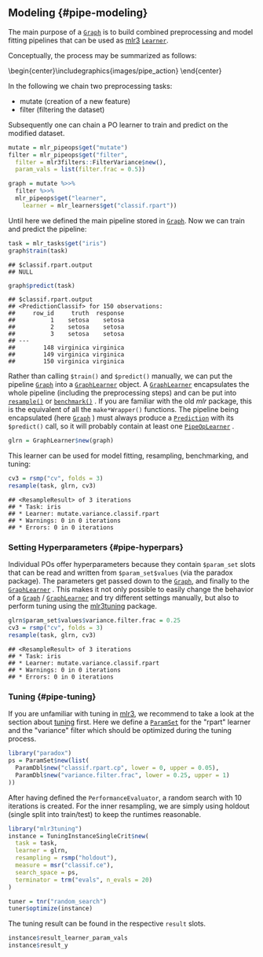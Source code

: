## Modeling {#pipe-modeling}



The main purpose of a [`Graph`](https://mlr3pipelines.mlr-org.com/reference/Graph.html) is to build combined preprocessing and model fitting pipelines that can be used as [mlr3](https://mlr3.mlr-org.com) [`Learner`](https://mlr3.mlr-org.com/reference/Learner.html).

Conceptually, the process may be summarized as follows:


\begin{center}\includegraphics{images/pipe_action} \end{center}

In the following we chain two preprocessing tasks:

* mutate (creation of a new feature)
* filter (filtering the dataset)

Subsequently one can chain a PO learner to train and predict on the modified dataset.


```r
mutate = mlr_pipeops$get("mutate")
filter = mlr_pipeops$get("filter",
  filter = mlr3filters::FilterVariance$new(),
  param_vals = list(filter.frac = 0.5))

graph = mutate %>>%
  filter %>>%
  mlr_pipeops$get("learner",
    learner = mlr_learners$get("classif.rpart"))
```

Until here we defined the main pipeline stored in [`Graph`](https://mlr3pipelines.mlr-org.com/reference/Graph.html).
Now we can train and predict the pipeline:


```r
task = mlr_tasks$get("iris")
graph$train(task)
```

```
## $classif.rpart.output
## NULL
```

```r
graph$predict(task)
```

```
## $classif.rpart.output
## <PredictionClassif> for 150 observations:
##     row_id     truth  response
##          1    setosa    setosa
##          2    setosa    setosa
##          3    setosa    setosa
## ---                           
##        148 virginica virginica
##        149 virginica virginica
##        150 virginica virginica
```

Rather than calling `$train()` and `$predict()` manually, we can put the pipeline [`Graph`](https://mlr3pipelines.mlr-org.com/reference/Graph.html) into a [`GraphLearner`](https://mlr3pipelines.mlr-org.com/reference/mlr_learners_graph.html) object.
A [`GraphLearner`](https://mlr3pipelines.mlr-org.com/reference/mlr_learners_graph.html) encapsulates the whole pipeline (including the preprocessing steps) and can be put into [`resample()`](https://mlr3.mlr-org.com/reference/resample.html)  or [`benchmark()`](https://mlr3.mlr-org.com/reference/benchmark.html) .
If you are familiar with the old _mlr_ package, this is the equivalent of all the `make*Wrapper()` functions.
The pipeline being encapsulated (here [`Graph`](https://mlr3pipelines.mlr-org.com/reference/Graph.html) ) must always produce a [`Prediction`](https://mlr3.mlr-org.com/reference/Prediction.html)  with its `$predict()` call, so it will probably contain at least one [`PipeOpLearner`](https://mlr3pipelines.mlr-org.com/reference/mlr_pipeops_learner.html) .


```r
glrn = GraphLearner$new(graph)
```

This learner can be used for model fitting, resampling, benchmarking, and tuning:


```r
cv3 = rsmp("cv", folds = 3)
resample(task, glrn, cv3)
```

```
## <ResampleResult> of 3 iterations
## * Task: iris
## * Learner: mutate.variance.classif.rpart
## * Warnings: 0 in 0 iterations
## * Errors: 0 in 0 iterations
```

### Setting Hyperparameters {#pipe-hyperpars}

Individual POs offer hyperparameters because they contain `$param_set` slots that can be read and written from `$param_set$values` (via the paradox package).
The parameters get passed down to the [`Graph`](https://mlr3pipelines.mlr-org.com/reference/Graph.html), and finally to the [`GraphLearner`](https://mlr3pipelines.mlr-org.com/reference/mlr_learners_graph.html) .
This makes it not only possible to easily change the behavior of a [`Graph`](https://mlr3pipelines.mlr-org.com/reference/Graph.html)  / [`GraphLearner`](https://mlr3pipelines.mlr-org.com/reference/mlr_learners_graph.html) and try different settings manually, but also to perform tuning using the [mlr3tuning](https://mlr3tuning.mlr-org.com) package.


```r
glrn$param_set$values$variance.filter.frac = 0.25
cv3 = rsmp("cv", folds = 3)
resample(task, glrn, cv3)
```

```
## <ResampleResult> of 3 iterations
## * Task: iris
## * Learner: mutate.variance.classif.rpart
## * Warnings: 0 in 0 iterations
## * Errors: 0 in 0 iterations
```

### Tuning {#pipe-tuning}

If you are unfamiliar with tuning in [mlr3](https://mlr3.mlr-org.com), we recommend to take a look at the section about [tuning](#tuning) first.
Here we define a [`ParamSet`](https://paradox.mlr-org.com/reference/ParamSet.html) for the "rpart" learner and the "variance" filter which should be optimized during the tuning process.


```r
library("paradox")
ps = ParamSet$new(list(
  ParamDbl$new("classif.rpart.cp", lower = 0, upper = 0.05),
  ParamDbl$new("variance.filter.frac", lower = 0.25, upper = 1)
))
```

After having defined the `PerformanceEvaluator`, a random search with 10 iterations is created.
For the inner resampling, we are simply using holdout (single split into train/test) to keep the runtimes reasonable.


```r
library("mlr3tuning")
instance = TuningInstanceSingleCrit$new(
  task = task,
  learner = glrn,
  resampling = rsmp("holdout"),
  measure = msr("classif.ce"),
  search_space = ps,
  terminator = trm("evals", n_evals = 20)
)
```


```r
tuner = tnr("random_search")
tuner$optimize(instance)
```

The tuning result can be found in the respective `result` slots.


```r
instance$result_learner_param_vals
instance$result_y
```
